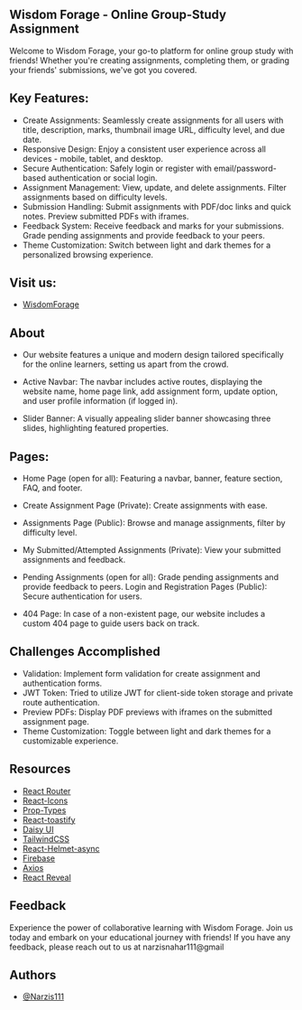 ## Wisdom Forage - Online Group-Study Assignment
Welcome to Wisdom Forage, your go-to platform for online group study with friends! Whether you're creating assignments, completing them, or grading your friends' submissions, we've got you covered.


## Key Features:
- Create Assignments: Seamlessly create assignments for all users with title, description, marks, thumbnail image URL, difficulty level, and due date.
- Responsive Design: Enjoy a consistent user experience across all devices - mobile, tablet, and desktop.
- Secure Authentication: Safely login or register with email/password-based authentication or social login.
- Assignment Management: View, update, and delete assignments. Filter assignments based on difficulty levels.
- Submission Handling: Submit assignments with PDF/doc links and quick notes. Preview submitted PDFs with iframes.
- Feedback System: Receive feedback and marks for your submissions. Grade pending assignments and provide feedback to your peers.
- Theme Customization: Switch between light and dark themes for a personalized browsing experience.



## Visit us:
- [WisdomForage](https://assignment-11-project-c8814.web.app)


## About
- Our website features a unique and modern design tailored specifically for the online learners, setting us apart from the crowd.

- Active Navbar: The navbar includes active routes, displaying the website name, home page link, add assignment form, update option, and user profile information (if logged in).

- Slider Banner: A visually appealing slider banner showcasing three slides, highlighting featured properties.

## Pages:
- Home Page (open for all): Featuring a navbar, banner, feature section, FAQ, and footer.
- Create Assignment Page (Private): Create assignments with ease.
- Assignments Page (Public): Browse and manage assignments, filter by difficulty level.
- My Submitted/Attempted Assignments (Private): View your submitted assignments and feedback.
- Pending Assignments (open for all): Grade pending assignments and provide feedback to peers.
Login and Registration Pages (Public): Secure authentication for users.

- 404 Page: In case of a non-existent page, our website includes a custom 404 page to guide users back on track.


## Challenges Accomplished
- Validation: Implement form validation for create assignment and authentication forms.
- JWT Token: Tried to utilize JWT for client-side token storage and private route authentication.
- Preview PDFs: Display PDF previews with iframes on the submitted assignment page.
- Theme Customization: Toggle between light and dark themes for a customizable experience.


## Resources
- [React Router](https://reactrouter.com/en/main/start/tutorial)
- [React-Icons](https://react-icons.github.io/react-icons/)
- [Prop-Types](https://www.npmjs.com/package/prop-types)
- [React-toastify](https://www.npmjs.com/package/react-toastify)
- [Daisy UI](https://daisyui.com/)
- [TailwindCSS](https://tailwindcss.com/)
- [React-Helmet-async](https://www.npmjs.com/package/react-helmet-async)
- [Firebase](https://firebase.google.com/)
- [Axios](https://www.npmjs.com/package/axios)
- [React Reveal](https://www.npmjs.com/package/react-reveal)


## Feedback
Experience the power of collaborative learning with Wisdom Forage. Join us today and embark on your educational journey with friends!
If you have any feedback, please reach out to us at narzisnahar111@gmail

## Authors
- [@Narzis111](https://www.github.com/Narzis111)

